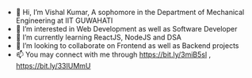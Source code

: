 - 👋 Hi, I’m Vishal Kumar, A sophomore in the Department of Mechanical Engineering at IIT GUWAHATI
- 👀 I’m interested in Web Development as well as Software Developer
- 🌱 I’m currently learning ReactJS, NodeJS and DSA
- 💞️ I’m looking to collaborate on Frontend as well as Backend projects
- 📫 You may connect with me through https://bit.ly/3miB5sl , https://bit.ly/33IUMmU

<!---
vissshal/vissshal is a ✨ special ✨ repository because its `README.md` (this file) appears on your GitHub profile.
You can click the Preview link to take a look at your changes.
--->
